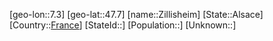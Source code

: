﻿---
location: [47.7,7.3]
type: City
tags:
- geo/City


SpocWebEntityId: 35834
isDeleted: false
confidential: public

---
[geo-lon::7.3]
[geo-lat::47.7]
[name::Zillisheim]
[State::Alsace]
[Country::[France](geo/Continent/Europe/France.md)]
[StateId::]
[Population::]
[Unknown::]

